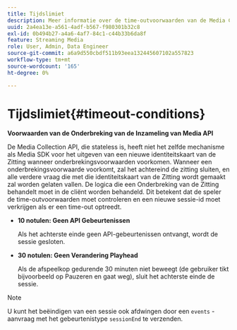 ```yaml
---
title: Tijdslimiet
description: Meer informatie over de time-outvoorwaarden van de Media Collection API.
uuid: 2a4ea13e-a561-4adf-b567-f980301b32c8
exl-id: 0b494b27-a4a6-4af7-84c1-c44b33b6da8f
feature: Streaming Media
role: User, Admin, Data Engineer
source-git-commit: a6a9d550cbdf511b93eea132445607102a557823
workflow-type: tm+mt
source-wordcount: '165'
ht-degree: 0%

---
```


# Tijdslimiet{#timeout-conditions}

**Voorwaarden van de Onderbreking van de Inzameling van Media API**

De Media Collection API, die stateless is, heeft niet het zelfde mechanisme als Media SDK voor het uitgeven van een nieuwe identiteitskaart van de Zitting wanneer onderbrekingsvoorwaarden voorkomen. Wanneer een onderbrekingsvoorwaarde voorkomt, zal het achtereind de zitting sluiten, en alle verdere vraag die met die identiteitskaart van de Zitting wordt gemaakt zal worden gelaten vallen. De logica die een Onderbreking van de Zitting behandelt moet in de cliënt worden behandeld. Dit betekent dat de speler de time-outvoorwaarden moet controleren en een nieuwe sessie-id moet verkrijgen als er een time-out optreedt.

* **10 notulen: Geen API Gebeurtenissen**

  Als het achterste einde geen API-gebeurtenissen ontvangt, wordt de sessie gesloten.
* **30 notulen: Geen Verandering Playhead**

  Als de afspeelkop gedurende 30 minuten niet beweegt (de gebruiker tikt bijvoorbeeld op Pauzeren en gaat weg), sluit het achterste einde de sessie.

>[!NOTE]
>
>U kunt het beëindigen van een sessie ook afdwingen door een `events` -aanvraag met het gebeurtenistype `sessionEnd` te verzenden.
